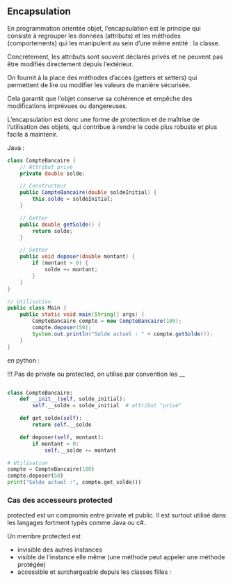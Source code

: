 ## Encapsulation

En programmation orientée objet, 
l’encapsulation est le principe qui consiste à regrouper les données (attributs) et les méthodes (comportements) qui les manipulent au sein d’une même entité : la classe. 

Concrètement, les attributs sont souvent déclarés privés et ne peuvent pas être modifiés directement depuis l’extérieur. 

On fournit à la place des méthodes d’accès (getters et setters) qui permettent de lire ou modifier les valeurs de manière sécurisée. 

Cela garantit que l’objet conserve sa cohérence et empêche des modifications imprévues ou dangereuses. 

L’encapsulation est donc une forme de protection et de maîtrise de l’utilisation des objets, qui contribue à rendre le code plus robuste et plus facile à maintenir.

Java : 
```java
class CompteBancaire {
    // Attribut privé
    private double solde;

    // Constructeur
    public CompteBancaire(double soldeInitial) {
        this.solde = soldeInitial;
    }

    // Getter
    public double getSolde() {
        return solde;
    }

    // Setter
    public void deposer(double montant) {
        if (montant > 0) {
            solde += montant;
        }
    }
}

// Utilisation
public class Main {
    public static void main(String[] args) {
        CompteBancaire compte = new CompteBancaire(100);
        compte.deposer(50);
        System.out.println("Solde actuel : " + compte.getSolde());
    }
}
```

en python :


!!! Pas de private ou protected, on utilise par convention les __ 
```python

class CompteBancaire:
    def __init__(self, solde_initial):
        self.__solde = solde_initial  # attribut "privé"

    def get_solde(self):
        return self.__solde

    def deposer(self, montant):
        if montant > 0:
            self.__solde += montant

# Utilisation
compte = CompteBancaire(100)
compte.deposer(50)
print("Solde actuel :", compte.get_solde())
```

### Cas des accesseurs protected

protected est un compromis entre private et public. Il est surtout utilisé dans les langages fortment typés comme Java ou c#.

Un membre protected est 
- invisible des autres instances
- visible de l'instance elle même (une méthode peut appeler une méthode protégée) 
- accessible et surchargeable depuis les classes filles : 
